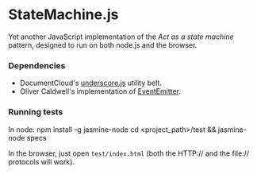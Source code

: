 # StateMachine.js

Yet another JavaScript implementation of the *Act as a state machine* pattern, designed to run on both node.js and the browser.

### Dependencies

* DocumentCloud's [underscore.js]() utility belt.
* Oliver Caldwell's implementation of [EventEmitter]().


### Running tests

In node:
    npm install -g jasmine-node
    cd <project_path>/test && jasmine-node specs

In the browser, just open `test/index.html` (both the HTTP:// and the file:// protocols will work).
